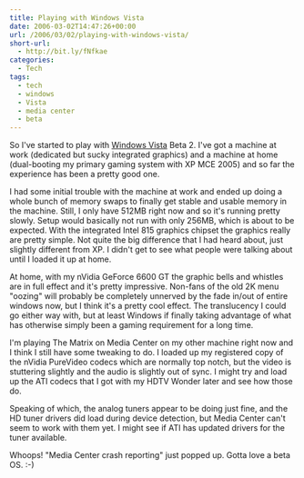 ```yaml
---
title: Playing with Windows Vista
date: 2006-03-02T14:47:26+00:00
url: /2006/03/02/playing-with-windows-vista/
short-url:
  - http://bit.ly/fNfkae
categories:
  - Tech
tags:
  - tech
  - windows
  - Vista
  - media center
  - beta
---
```

So I've started to play with <a href="http://www.microsoft.com/windowsvista/default.aspx">Windows Vista</a> Beta 2. I've got a machine at work (dedicated but sucky integrated graphics) and a machine at home (dual-booting my primary gaming system with XP MCE 2005) and so far the experience has been a pretty good one.

I had some initial trouble with the machine at work and ended up doing a whole bunch of memory swaps to finally get stable and usable memory in the machine. Still, I only have 512MB right now and so it's running pretty slowly. Setup would basically not run with only 256MB, which is about to be expected. With the integrated Intel 815 graphics chipset the graphics really are pretty simple. Not quite the big difference that I had heard about, just slightly different from XP. I didn't get to see what people were talking about until I loaded it up at home.

At home, with my nVidia GeForce 6600 GT the graphic bells and whistles are in full effect and it's pretty impressive. Non-fans of the old 2K menu "oozing" will probably be completely unnerved by the fade in/out of entire windows now, but I think it's a pretty cool effect. The translucency I could go either way with, but at least Windows if finally taking advantage of what has otherwise simply been a gaming requirement for a long time.

I'm playing The Matrix on Media Center on my other machine right now and I think I still have some tweaking to do. I loaded up my registered copy of the nVidia PureVideo codecs which are normally top notch, but the video is stuttering slightly and the audio is slightly out of sync. I might try and load up the ATI codecs that I got with my HDTV Wonder later and see how those do.

Speaking of which, the analog tuners appear to be doing just fine, and the HD tuner drivers did load during device detection, but Media Center can't seem to work with them yet. I might see if ATI has updated drivers for the tuner available.

Whoops! "Media Center crash reporting" just popped up. Gotta love a beta OS. :-)